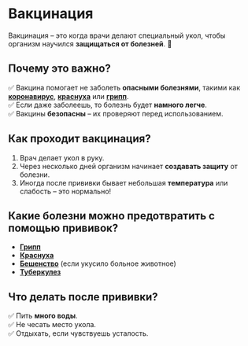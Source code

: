 # Вакцинация

Вакцинация – это когда врачи делают специальный укол, чтобы организм научился **защищаться от болезней**. 💉

## Почему это важно?
✅ Вакцина помогает не заболеть **опасными болезнями**, такими как **[коронавирус](covid.md)**, **[краснуха](rubella.md)** или **[грипп](gripp.md)**.  
✅ Если даже заболеешь, то болезнь будет **намного легче**.  
✅ Вакцины **безопасны** – их проверяют перед использованием.  

## Как проходит вакцинация?
1. Врач делает укол в руку.  
2. Через несколько дней организм начинает **создавать защиту** от болезни.  
3. Иногда после прививки бывает небольшая **температура** или слабость – это нормально!  

## Какие болезни можно предотвратить с помощью прививок?
- **[Грипп](gripp.md)**
- **[Краснуха](rubella.md)**
- **[Бешенство](rabies.md)** (если укусило больное животное)
- **[Туберкулез](tuberculosis.md)**  

## Что делать после прививки?
✅ Пить **много воды**.  
✅ Не чесать место укола.  
✅ Отдыхать, если чувствуешь усталость.  
